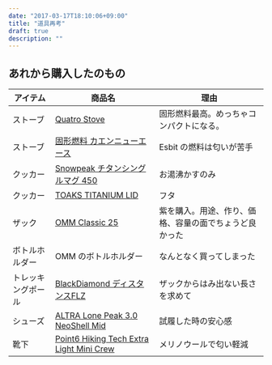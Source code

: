 ```yaml
---
date: "2017-03-17T18:10:06+09:00"
title: "道具再考"
draft: true
description: ""
---
```


<!--more-->

## あれから購入したのもの

| アイテム | 商品名 | 理由 |
| ------ | ------ | ------ |
| ストーブ | [Quatro Stove](http://hikersdepot.jp/products/1277.html/) | 固形燃料最高。めっちゃコンパクトになる。 |
| ストーブ | [固形燃料 カエンニューエース](https://www.amazon.co.jp/dp/B00U3B5Q78/) | Esbit の燃料は匂いが苦手 |
| クッカー | [Snowpeak チタンシングルマグ 450](https://store.snowpeak.co.jp/item/10053) | お湯沸かすのみ |
| クッカー | [TOAKS TITANIUM LID](https://www.toaksoutdoor.com/collections/accessory/products/lid-new) | フタ |
| ザック | [OMM Classic 25](http://theomm.jp/?page_id=317) | 紫を購入。用途、作り、価格、容量の面でちょうど良かった |
| ボトルホルダー | OMM のボトルホルダー | なんとなく買ってしまった |
| トレッキングポール | [BlackDiamond ディスタンスFLZ](http://blackdiamondequipment.com/en/trekking-poles/distance-flz-pole-BD112178_cfg.html) | ザックからはみ出ない長さを求めて |
| シューズ | [ALTRA  Lone Peak 3.0 NeoShell Mid](https://www.altrarunning.com/men/lone-peak-3-neoshell-mid) | 試履した時の安心感 |
| 靴下 | [Point6 Hiking Tech Extra Light Mini Crew](http://point6.com/collections/men/products/hiking-tech-extra-light-mini) | メリノウールで匂い軽減 |
